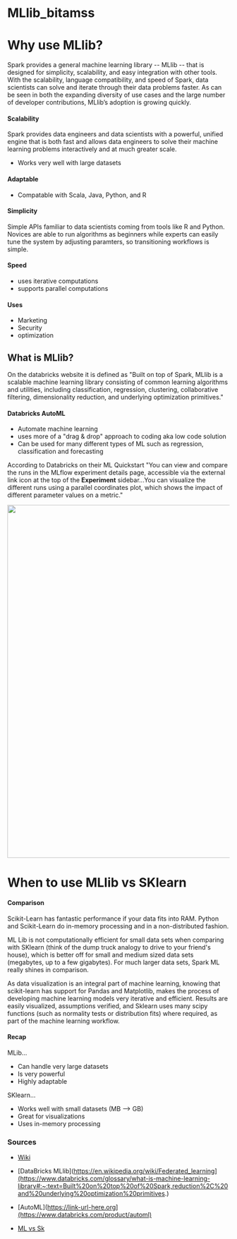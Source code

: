 # MLlib_bitamss

# Why use MLlib?

Spark provides a general machine learning library -- MLlib -- that is designed for simplicity, scalability, and easy integration with other tools. With the scalability, language compatibility, and speed of Spark, data scientists can solve and iterate through their data problems faster. As can be seen in both the expanding diversity of use cases and the large number of developer contributions, MLlib’s adoption is growing quickly.

#### Scalability
Spark provides data engineers and data scientists with a powerful, unified engine that is both fast and allows data engineers to solve their machine learning problems interactively and at much greater scale.
* Works very well with large datasets

#### Adaptable
* Compatable with Scala, Java, Python, and R

#### Simplicity
Simple APIs familiar to data scientists coming from tools like R and Python. Novices are able to run algorithms as beginners while experts can easily tune the system by adjusting paramters, so transitioning workflows is simple.

#### Speed
* uses iterative computations
* supports parallel computations

#### Uses
* Marketing
* Security
* optimization

## What is MLlib?
On the databricks website it is defined as "Built on top of Spark, MLlib is a scalable machine learning library consisting of common learning algorithms and utilities, including classification, regression, clustering, collaborative filtering, dimensionality reduction, and underlying optimization primitives."

#### Databricks AutoML
* Automate machine learning
* uses more of a "drag & drop" approach to coding aka low code solution
* Can be used for many different types of ML such as regression, classification and forecasting

According to Databricks on their ML Quickstart "You can view and compare the runs in the MLflow experiment details page, accessible via the external link icon at the top of the **Experiment** sidebar...You can visualize the different runs using a parallel coordinates plot, which shows the impact of different parameter values on a metric."

<img width="800" src="https://docs.databricks.com/_static/images/mlflow/quickstart/parallel-plot.png"/>

# When to use MLlib vs SKlearn

#### Comparison
Scikit-Learn has fantastic performance if your data fits into RAM. Python and Scikit-Learn do in-memory processing and in a non-distributed fashion. 

ML Lib is not computationally efficient for small data sets when comparing with SKlearn (think of the dump truck analogy to drive to your friend's house), which is better off for small and medium sized data sets (megabytes, up to a few gigabytes). For much larger data sets, Spark ML really shines in comparison.

As data visualization is an integral part of machine learning, knowing that scikit-learn has support for Pandas and Matplotlib, makes the process of developing machine learning models very iterative and efficient. Results are easily visualized, assumptions verified, and Sklearn uses many scipy functions (such as normality tests or distribution fits) where required, as part of the machine learning workflow.

#### Recap

MLib...
* Can handle very large datasets
* Is very powerful
* Highly adaptable

SKlearn...
* Works well with small datasets (MB --> GB)
* Great for visualizations
* Uses in-memory processing

### Sources
* [Wiki](https://en.wikipedia.org/wiki/Federated_learning)

* [DataBricks MLlib](https://en.wikipedia.org/wiki/Federated_learning](https://www.databricks.com/glossary/what-is-machine-learning-library#:~:text=Built%20on%20top%20of%20Spark,reduction%2C%20and%20underlying%20optimization%20primitives.)

* [AutoML](https://link-url-here.org](https://www.databricks.com/product/automl)

* [ML vs Sk](https://www.quora.com/How-is-scikit-learn-compared-with-Apache-Sparks-MLlib)


